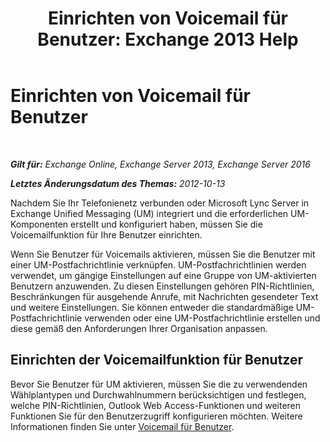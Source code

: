 ﻿---
title: 'Einrichten von Voicemail für Benutzer: Exchange 2013 Help'
TOCTitle: Einrichten von Voicemail für Benutzer
ms:assetid: 572991d6-0dc7-4a65-b716-ac6acdc5c9c6
ms:mtpsurl: https://technet.microsoft.com/de-de/library/JJ673527(v=EXCHG.150)
ms:contentKeyID: 50475723
ms.date: 04/24/2018
mtps_version: v=EXCHG.150
ms.translationtype: HT
---

# Einrichten von Voicemail für Benutzer

 

_**Gilt für:** Exchange Online, Exchange Server 2013, Exchange Server 2016_

_**Letztes Änderungsdatum des Themas:** 2012-10-13_

Nachdem Sie Ihr Telefonienetz verbunden oder Microsoft Lync Server in Exchange Unified Messaging (UM) integriert und die erforderlichen UM-Komponenten erstellt und konfiguriert haben, müssen Sie die Voicemailfunktion für Ihre Benutzer einrichten.

Wenn Sie Benutzer für Voicemails aktivieren, müssen Sie die Benutzer mit einer UM-Postfachrichtlinie verknüpfen. UM-Postfachrichtlinien werden verwendet, um gängige Einstellungen auf eine Gruppe von UM-aktivierten Benutzern anzuwenden. Zu diesen Einstellungen gehören PIN-Richtlinien, Beschränkungen für ausgehende Anrufe, mit Nachrichten gesendeter Text und weitere Einstellungen. Sie können entweder die standardmäßige UM-Postfachrichtlinie verwenden oder eine UM-Postfachrichtlinie erstellen und diese gemäß den Anforderungen Ihrer Organisation anpassen.

## Einrichten der Voicemailfunktion für Benutzer

Bevor Sie Benutzer für UM aktivieren, müssen Sie die zu verwendenden Wählplantypen und Durchwahlnummern berücksichtigen und festlegen, welche PIN-Richtlinien, Outlook Web Access-Funktionen und weiteren Funktionen Sie für den Benutzerzugriff konfigurieren möchten. Weitere Informationen finden Sie unter [Voicemail für Benutzer](https://review.docs.microsoft.com/de-de/exchange/voice-mail-unified-messaging/set-up-voice-mail/voice-mail-for-users).

